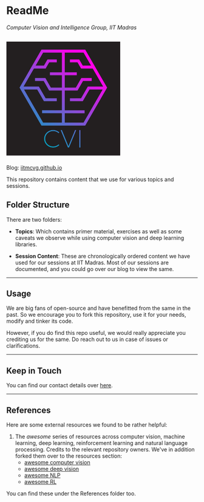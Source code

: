 # ReadMe

*Computer Vision and Intelligence Group, IIT Madras*

<img src=/avatar.png width=300 height=300></img>
---
Blog:  [iitmcvg.github.io](http://iitmcvg.github.io/)

This repository contains content that we use for various topics and sessions.

## Folder Structure

There are two folders:

* **Topics**: Which contains primer material, exercises as well as some caveats we observe while using computer vision and deep learning libraries.

* **Session Content**: These are chronologically ordered content we have used for our sessions at IIT Madras. Most of our sessions are documented, and you could go over our blog to view the same.
----
## Usage

We are big fans of open-source and have benefitted from the same in the past. So we encourage you to fork this repository, use it for your needs, modify and tinker its code.

However, if you do find this repo useful, we would really appreciate you crediting us for the same. Do reach out to us in case of issues or clarifications.

---
## Keep in Touch

You can find our contact details over [here](http://iitmcvg.github.io/).

----
## References

Here are some external resources we found to be rather helpful:

1. The _awesome_ series of resources across computer vision, machine learning, deep learning, reinforcement learning and natural language processing. Credits to the relevant repository owners. We've in addition forked them over to the resources section:
    * [awesome computer vision](https://github.com/jbhuang0604/awesome-computer-vision)
    * [awesome deep vision](https://github.com/kjw0612/awesome-deep-vision)
    * [awesome NLP](https://github.com/keon/awesome-nlp)
    * [awesome RL](https://github.com/aikorea/awesome-rl)

You can find these under the References folder too.

